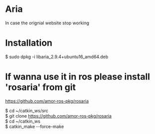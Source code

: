 # Aria
In case the orignial website stop working


# Installation
$ sudo dpkg -i libaria_2.9.4+ubuntu16_amd64.deb 

# If wanna use it in ros please install 'rosaria' from git
https://github.com/amor-ros-pkg/rosaria

$ cd ~/catkin_ws/src  
$ git clone https://github.com/amor-ros-pkg/rosaria  
$ cd ~/catkin_ws  
$ catkin_make --force-make  
